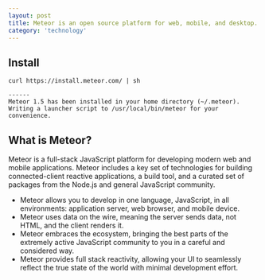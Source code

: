 ```yaml
---
layout: post
title: Meteor is an open source platform for web, mobile, and desktop.
category: 'technology'
---
```



##  Install

```
curl https://install.meteor.com/ | sh

------
Meteor 1.5 has been installed in your home directory (~/.meteor).
Writing a launcher script to /usr/local/bin/meteor for your convenience.

```

##  What is Meteor?

Meteor is a full-stack JavaScript platform for developing modern web and mobile applications. Meteor includes a key set of technologies for building connected-client reactive applications, a build tool, and a curated set of packages from the Node.js and general JavaScript community.

-   Meteor allows you to develop in one language, JavaScript, in all environments: application server, web browser, and mobile device.
-   Meteor uses data on the wire, meaning the server sends data, not HTML, and the client renders it.
-   Meteor embraces the ecosystem, bringing the best parts of the extremely active JavaScript community to you in a careful and considered way.
-   Meteor provides full stack reactivity, allowing your UI to seamlessly reflect the true state of the world with minimal development effort.
